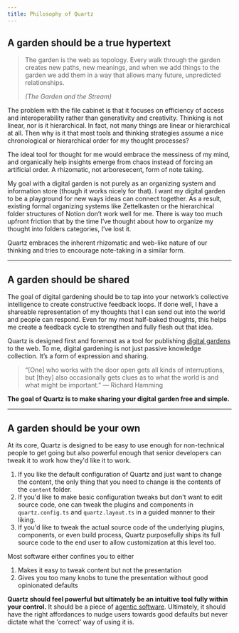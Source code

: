 ```yaml
---
title: Philosophy of Quartz
---
```


## A garden should be a true hypertext

> The garden is the web as topology. Every walk through the garden creates new paths, new meanings, and when we add things to the garden we add them in a way that allows many future, unpredicted relationships.
>
> _(The Garden and the Stream)_

The problem with the file cabinet is that it focuses on efficiency of access and interoperability rather than generativity and creativity. Thinking is not linear, nor is it hierarchical. In fact, not many things are linear or hierarchical at all. Then why is it that most tools and thinking strategies assume a nice chronological or hierarchical order for my thought processes?

The ideal tool for thought for me would embrace the messiness of my mind, and organically help insights emerge from chaos instead of forcing an artificial order. A rhizomatic, not arboresecent, form of note taking.

My goal with a digital garden is not purely as an organizing system and information store (though it works nicely for that). I want my digital garden to be a playground for new ways ideas can connect together. As a result, existing formal organizing systems like Zettelkasten or the hierarchical folder structures of Notion don’t work well for me. There is way too much upfront friction that by the time I’ve thought about how to organize my thought into folders categories, I’ve lost it.

Quartz embraces the inherent rhizomatic and web-like nature of our thinking and tries to encourage note-taking in a similar form.

---

## A garden should be shared

The goal of digital gardening should be to tap into your network’s collective intelligence to create constructive feedback loops. If done well, I have a shareable representation of my thoughts that I can send out into the world and people can respond. Even for my most half-baked thoughts, this helps me create a feedback cycle to strengthen and fully flesh out that idea.

Quartz is designed first and foremost as a tool for publishing [digital gardens](https://jzhao.xyz/posts/networked-thought) to the web. To me, digital gardening is not just passive knowledge collection. It’s a form of expression and sharing.

> “[One] who works with the door open gets all kinds of interruptions, but [they] also occasionally gets clues as to what the world is and what might be important.” — Richard Hamming

**The goal of Quartz is to make sharing your digital garden free and simple.**

---

## A garden should be your own

At its core, Quartz is designed to be easy to use enough for non-technical people to get going but also powerful enough that senior developers can tweak it to work how they'd like it to work.

1. If you like the default configuration of Quartz and just want to change the content, the only thing that you need to change is the contents of the `content` folder.
2. If you'd like to make basic configuration tweaks but don't want to edit source code, one can tweak the plugins and components in `quartz.config.ts` and `quartz.layout.ts` in a guided manner to their liking.
3. If you'd like to tweak the actual source code of the underlying plugins, components, or even build process, Quartz purposefully ships its full source code to the end user to allow customization at this level too.

Most software either confines you to either

1. Makes it easy to tweak content but not the presentation
2. Gives you too many knobs to tune the presentation without good opinionated defaults

**Quartz should feel powerful but ultimately be an intuitive tool fully within your control.** It should be a piece of [agentic software](https://jzhao.xyz/posts/agentic-computing). Ultimately, it should have the right affordances to nudge users towards good defaults but never dictate what the 'correct' way of using it is.
